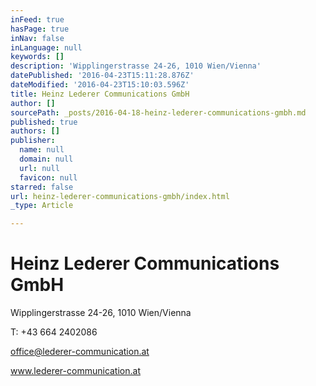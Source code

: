 ```yaml
---
inFeed: true
hasPage: true
inNav: false
inLanguage: null
keywords: []
description: 'Wipplingerstrasse 24-26, 1010 Wien/Vienna'
datePublished: '2016-04-23T15:11:28.876Z'
dateModified: '2016-04-23T15:10:03.596Z'
title: Heinz Lederer Communications GmbH
author: []
sourcePath: _posts/2016-04-18-heinz-lederer-communications-gmbh.md
published: true
authors: []
publisher:
  name: null
  domain: null
  url: null
  favicon: null
starred: false
url: heinz-lederer-communications-gmbh/index.html
_type: Article

---
```

# Heinz Lederer Communications GmbH

Wipplingerstrasse 24-26, 1010 Wien/Vienna

T: +43 664 2402086

office@lederer-communication.at

www.lederer-communication.at